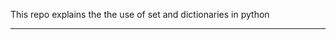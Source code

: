 This repo explains the the use of set and dictionaries in python
_______________________________________________________________________________________
